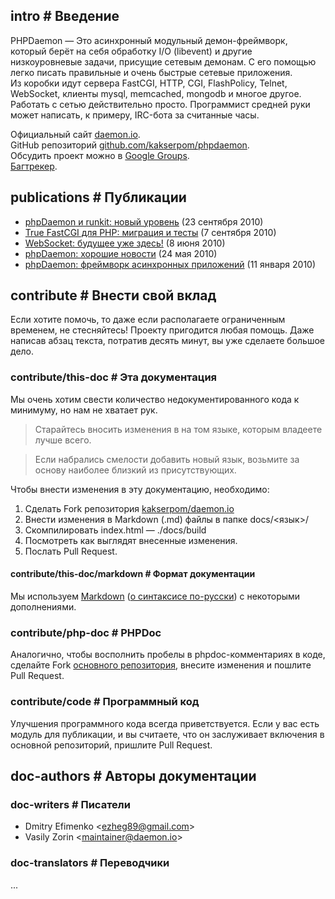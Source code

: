 <!-- pvar lang ru -->
<!-- pvar title Документация &laquo; phpDaemon -->

<!-- pvar menu-install Установка -->
<!-- pvar menu-examples Примеры -->
<!-- pvar menu-docs Документация -->
<!-- pvar menu-tracker Задачи/ошибки -->
<!-- pvar menu-team Команда -->
<!-- pvar menu-contribute Участие -->
<!-- pvar menu-publications Публикации -->

<!-- pvar tpl-git <a target="_blank" href="https://github.com/kakserpom/phpdaemon/tree/master/%s">%s<i class="fa fa-github"></i></a> -->
<!-- pvar tpl-outlink <a target="_blank" href="%s">%s<i class="fa fa-external-link"></i></a> -->
<!-- pvar tpl-inlink <a target="_self" href="#%s">%s<i class="fa fa-caret-square-o-up"></i></a> -->

## intro # Введение

PHPDaemon &mdash; Это асинхронный модульный демон-фреймворк, который берёт на&#160;себя обработку I/O (libevent) и&#160;другие низкоуровневые задачи, присущие сетевым демонам.
С&#160;его помощью легко писать правильные и&#160;очень быстрые сетевые приложения.
Из&#160;коробки идут сервера FastCGI, HTTP, CGI, FlashPolicy, Telnet, WebSocket, клиенты mysql, memcached, mongodb и&#160;многое другое.
Работать с&#160;сетью действительно просто. Программист средней руки может написать, к&#160;примеру, IRC-бота за&#160;считанные часы.

Официальный сайт [daemon.io](http://daemon.io/).  
GitHub репозиторий [github.com/kakserpom/phpdaemon](https://github.com/kakserpom/phpdaemon/).  
Обсудить проект можно&#160;в [Google Groups](http://groups.google.com/group/phpdaemon).  
[Багтрекер](https://github.com/kakserpom/phpdaemon/issues).

<!-- import root/basics.md -->

<!-- import install/index.md -->

<!-- import root/control.md -->

<!-- import root/examples.md -->

<!-- import root/app_resolver.md -->

<!-- import config/index.md -->

<!-- import development/index.md -->

<!-- import servers/index.md -->

<!-- import clients/index.md -->

<!-- import libraries/index.md -->

<!-- import utils/index.md -->

<!-- import structures/index.md -->

<!-- import traits/index.md -->

<!-- import network/index.md -->

<!-- import httprequest/index.md -->

<!-- import root/faq.md -->

## publications # Публикации

 - [phpDaemon и runkit: новый уровень](http://habrahabr.ru/blogs/php/104811) (23 сентября 2010)
 - [True FastCGI для PHP: миграция и тесты](http://javascript.ru/blog/Ilya-Kantor/True-FastCGI-dlya-PHP-migraciya-testy) (7 сентября 2010)
 - [WebSocket: будущее уже здесь!](http://habrahabr.ru/blogs/webdev/94921) (8 июня 2010)
 - [phpDaemon: хорошие новости](http://habrahabr.ru/blogs/php/91014) (24 мая 2010)
 - [phpDaemon: фреймворк асинхронных приложений](http://habrahabr.ru/blogs/php/79377) (11 января 2010)

## contribute # Внести свой вклад

Если хотите помочь, то даже если располагаете ограниченным временем, не стесняйтесь! Проекту пригодится любая помощь. Даже написав абзац текста, потратив десять минут, вы уже сделаете большое дело.

### contribute/this-doc # Эта документация

Мы очень хотим свести количество недокументированного кода к минимуму, но нам не хватает рук.

> Старайтесь вносить изменения в на том языке, которым владеете лучше всего.

> Если набрались смелости добавить новый язык, возьмите за основу наиболее близкий из присутствующих.

Чтобы внести изменения в эту документацию, необходимо:

 1. Сделать Fork репозитория [kakserpom/daemon.io](https://github.com/kakserpom/daemon.io)
 2. Внести изменения в Markdown (.md) файлы в папке docs/<язык>/
 3. Скомпилировать index.html — ./docs/build
 4. Посмотреть как выглядят внесенные изменения.
 5. Послать Pull Request.

#### contribute/this-doc/markdown # Формат документации
Мы используем [Markdown](http://ru.wikipedia.org/wiki/Markdown) ([о синтаксисе по-русски](http://rukeba.com/by-the-way/markdown-sintaksis-po-russki/)) с некоторыми дополнениями.

### contribute/php-doc # PHPDoc

Аналогично, чтобы восполнить пробелы в phpdoc-комментариях в коде, сделайте Fork [основного репозитория](https://github.com/kakserpom/phpdaemon), внесите изменения и пошлите Pull Request.

### contribute/code # Программный код

Улучшения программного кода всегда приветствуется. Если у вас есть модуль для публикации, и вы считаете, что он заслуживает включения в основной репозиторий, пришлите Pull Request.

## doc-authors # Авторы документации

### doc-writers # Писатели

 - Dmitry Efimenko <[ezheg89@gmail.com](mailto:ezheg89@gmail.com)>
 - Vasily Zorin <[maintainer@daemon.io](mailto:maintainer@daemon.io)>

### doc-translators # Переводчики

...
